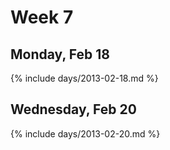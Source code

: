 # Week 7



## Monday, Feb 18

{% include days/2013-02-18.md %}

## Wednesday, Feb 20

{% include days/2013-02-20.md %}

